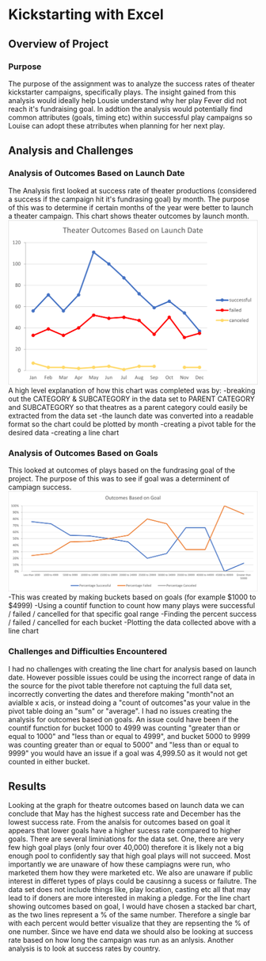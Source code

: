 # Kickstarting with Excel

## Overview of Project

### Purpose
The purpose of the assignment was to analyze the success rates of theater kickstarter campaigns, specifically plays. The insight gained from this analysis would ideally help Lousie understand why her play Fever did not reach it's fundraising goal. In addtion the analysis would potentially find common attributes (goals, timing etc) within successful play campaigns so Louise can adopt these atrributes when planning for her next play.
## Analysis and Challenges
### Analysis of Outcomes Based on Launch Date
The Analysis first looked at success rate of theater productions (considered a success if the campaign hit it's fundrasing goal)  by month. The purpose of this was to determine if certain months of the year were better to launch a theater campaign. This chart shows theater outcomes by launch month. ![Theater_Outcomes_vs_Launch](https://github.com/tori-taylor/kickstarter-analysis/blob/main/Resources/Theater_Outcomes_vs_Launch.png)
A high level explanation of how this chart was completed was by: 
-breaking out the CATEGORY & SUBCATEGORY in the data set to PARENT CATEGORY and SUBCATEGORY so that theatres as a parent category could easily be extracted from the data set
-the launch date was converted into a readable format so the chart could be plotted by month
-creating a pivot table for the desired data
-creating a line chart
### Analysis of Outcomes Based on Goals
This looked at outcomes of plays based on the fundrasing goal of the project. The purpose of this was to see if goal was a determinent of campiagn success. 
![Outcomes_vs_Goals](https://github.com/tori-taylor/kickstarter-analysis/blob/main/Resources/Outcomes_vs_Goals.png)
-This was created by making buckets based on goals (for example $1000 to $4999)
-Using a countif function to count how many plays were successful / failed / cancelled for that specific goal range
-Finding the percent success / failed / cancelled for each bucket
-Plotting the data collected above with a line chart
### Challenges and Difficulties Encountered
I had no challenges with creating the line chart for analysis based on launch date. However possible issues could be using the incorrect range of data in the source for the pivot table therefore not captuing the full data set, incorrectly converting the dates and therefore making "month"not an avialble x acis, or instead doing a "count of outcomes"as your value in the pivot table doing an "sum" or "average".
I had no issues creating the analysis for outcomes based on goals. An issue could have been if the countif function for bucket 1000 to 4999 was counting "greater than or equal to 1000" and "less than or equal to 4999", and bucket 5000 to 9999 was counting greater than or equal to 5000" and "less than or equal to 9999" you would have an issue if a goal was 4,999.50 as it would not get counted in either bucket.
## Results
Looking at the graph for theatre outcomes based on launch data we can conclude that May has the highest success rate and December has the lowest success rate. From the analsis for outcomes based on goal it appears that lower goals have a higher sucess rate compared to higher goals. There are several liminiations for the data set. One, there are very few high goal plays (only four over 40,000) therefore it is likely not a big enough pool to confidently say that high goal plays will not succeed. Most importantly we are unaware of how these campiagns were run, who marketed them how they were marketed etc. We also are unaware if public interest in differet types of plays could be causinng a sucess or failutre. The data set does not include things like, play location, casting etc all that may lead to if doners are more interested in making a pledge. For the line chart showing outcomes based on goal, I would have chosen a stacked bar chart, as the two lines represent a % of the same number. Therefore a single bar with each percent would better visualize that they are repsenting the % of one number. Since we have end data we should also be looking at success rate based on how long the campaign was run as an anlysis. Another analysis is to look at success rates by country.
